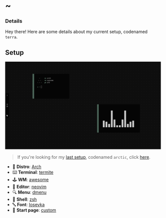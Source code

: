 <p align="center">
  <h1>~</h1>
</p>

### Details

Hey there! Here are some details about my current setup, codenamed `terra`.

## Setup

![](./.config/img/ss.png)

> If you're looking for my [last setup](https://www.reddit.com/r/unixporn/comments/irhskz/i3_the_arctic/), codenamed `arctic`, click [here](https://github.com/safinsingh/dots/tree/e5b8775e6ed751c2300a5a7644fea176a39b6e4f).

- 🐧 **Distro**: [Arch](https://www.archlinux.org/)
- ⌨️ **Terminal**: [termite](https://github.com/thestinger/termite)
- 🕹️ **WM**: [awesome](https://awesomewm.org/)
- 📃 **Editor**: [neovim](https://github.com/neovim/neovim)
- 🔍 **Menu**: [dmenu](https://tools.suckless.org/dmenu/)
- 🐚 **Shell**: [zsh](https://www.zsh.org/)
- 🔤 **Font**: [Iosevka](https://aur.archlinux.org/packages/nerd-fonts-iosevka/)
- 📖 **Start page**: [custom](https://safinsingh.github.io/start)
